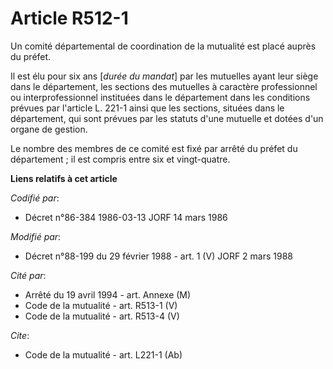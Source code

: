 # Article R512-1

Un comité départemental de coordination de la mutualité est placé auprès du préfet.

Il est élu pour six ans [*durée du mandat*] par les mutuelles ayant leur siège dans le département, les sections des
mutuelles à caractère professionnel ou interprofessionnel instituées dans le département dans les conditions prévues par
l'article L. 221-1 ainsi que les sections, situées dans le département, qui sont prévues par les statuts d'une mutuelle et
dotées d'un organe de gestion.

Le nombre des membres de ce comité est fixé par arrêté du préfet du département ; il est compris entre six et vingt-quatre.

**Liens relatifs à cet article**

_Codifié par_:

  - Décret n°86-384 1986-03-13 JORF 14 mars 1986

_Modifié par_:

  - Décret n°88-199 du 29 février 1988 - art. 1 (V) JORF 2 mars 1988

_Cité par_:

  - Arrêté du 19 avril 1994 - art. Annexe (M)
  - Code de la mutualité - art. R513-1 (V)
  - Code de la mutualité - art. R513-4 (V)

_Cite_:

  - Code de la mutualité - art. L221-1 (Ab)
